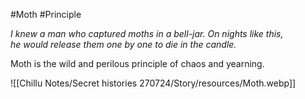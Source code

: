 #Moth #Principle 

_I knew a man who captured moths in a bell-jar. On nights like this,  
he would release them one by one to die in the candle._  

Moth is the wild and perilous principle of chaos and yearning.

![[Chillu Notes/Secret histories 270724/Story/resources/Moth.webp]]